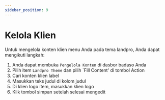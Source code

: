 ```yaml
---
sidebar_position: 9
---
```


# Kelola Klien

Untuk mengelola konten klien menu Anda pada tema landpro, Anda dapat mengikuti langkah:
1. Anda dapat membuka `Pengelola Konten` di dasbor badaso Anda
2. Pilih item `Landpro Theme` dan pilih `Fill Content' di tombol Action
3. Cari konten klien label
4. Masukkan teks judul di kolom judul
5. Di klien logo item, masukkan klien logo
6. Klik tombol simpan setelah selesai mengedit

<p align="center">
  <a href="https://badaso-docs.uatech.co.id/">
    <img src="/img/client-content.png"  alt="" />
  </a>
</p>
